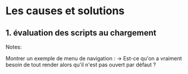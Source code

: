 # Les causes et solutions

## 1. évaluation des scripts au chargement

Notes:

Montrer un exemple de menu de navigation :
-> Est-ce qu'on a vraiment besoin de tout render alors qu'il n'est pas ouvert par défaut ?
